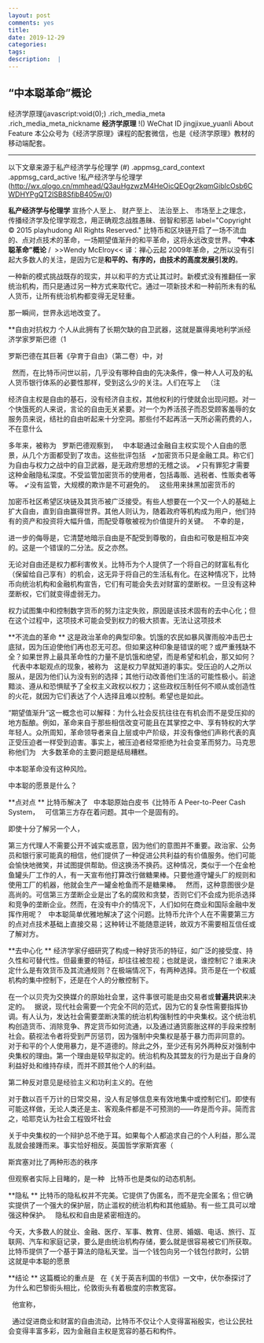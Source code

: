 ```yaml
---
layout: post
comments: yes
title: 
date: 2019-12-29
categories: 
tags: 
description:  |
---
```



“中本聪革命”概论 
----------------
 经济学原理(javascript:void(0);)
.rich_media_meta .rich_media_meta_nickname
**经济学原理** !()
WeChat ID jingjixue\_yuanli
About Feature
本公众号为《经济学原理》课程的配套微信，也是《经济学原理》教材的移动端配套。
 ** ** 
以下文章来源于私产经济学与伦理学
(#)
.appmsg_card_context .appmsg_card_active
!私产经济学与伦理学(http://wx.qlogo.cn/mmhead/Q3auHgzwzM4HeOicQEOgr2kqmGibIcOsb6CWDHYPgQT2lSB8SfibB405w/0)

**私产经济学与伦理学**
宣扬个人至上、 财产至上、 法治至上、
市场至上之理念，传播经济学及伦理学观念，用正确观念战胜愚昧、弱智和邪恶
label="Copyright © 2015 playhudong All Rights Reserved."
比特币和区块链开启了一场不流血的、点对点技术的革命，一场期望值渐升的和平革命，这将永远改变世界。
**“中本聪革命”概论**
/ 
&gt;&gt;Wendy
McElroy&lt;&lt;
译：禅心云起
2009年革命，之所以没有引起大多数人的关注，是因为它是**和平的、有序的，由技术的高度发展引发的**。

一种新的模式挑战既存的现实，并以和平的方式让其过时。新模式没有推翻任一家统治机构，而只是通过另一种方式来取代它。通过一项新技术和一种前所未有的私人货币，让所有统治机构都变得无足轻重。

那一瞬间，世界永远地改变了。

**自由对抗权力
个人从此拥有了长期欠缺的自卫武器，这就是赢得奥地利学派经济学家罗斯巴德（1

罗斯巴德在其巨著《孕育于自由》（第二卷）中，对

 
然而，在比特币问世以前，几乎没有哪种自由的先决条件，像一种人人可及的私人货币银行体系的必要性那样，受到这么少的关注。人们在写上
 
（注

经济自主权是自由的基石，没有经济自主权，其他权利的行使就会出现问题。对一个快饿死的人来说，言论的自由无关紧要。对一个为养活孩子而忍受顾客羞辱的女服务员来说，结社的自由听起来十分空洞。那些付不起再活一天所必需药费的人，不在意什么

多年来，被称为
 
罗斯巴德观察到，
 
中本聪通过金融自主权实现个人自由的愿景，从几个方面都受到了攻击。这些批评包括
 
➶加密货币只是金融工具。称它们为自由与权力之战中的自卫武器，是无政府思想的无稽之谈。
➶只有罪犯才需要这种金融隐私深度。不受监管加密货币的使用者，包括毒贩、逃税者、性贩卖者等等。
➶没有监管，大规模的欺诈是不可避免的。
 
这些用来抹黑加密货币的

加密币社区希望区块链及其货币被广泛接受。有些人想要在一个又一个人的基础上扩大自由，直到自由赢得世界。其他人则认为，随着政府等机构成为用户，他们持有的资产和投资将大幅升值，而配受尊敬被视为价值提升的关键。
 
不幸的是，

进一步的侮辱是，它清楚地暗示自由是不配受到尊敬的，自由和可敬是相互冲突的。这是一个错误的二分法。反之亦然。

无论对自由还是权力都利害攸关。比特币为个人提供了一个将自己的财富私有化（保留给自己享有）的机会，这无异于将自己的生活私有化。在这种情况下，比特币向统治机构和金融机构宣告，它们有可能会失去对财富的垄断权。一旦没有这种垄断权，它们就变得虚弱无力。

权力试图集中和控制数字货币的努力注定失败，原因是该技术固有的去中心化；但在这个过程中，这项技术可能会受到权力的极大损害。无法让这项技术

**不流血的革命
**
这是政治革命的典型印象。饥饿的农民如暴风骤雨般冲击巴士底狱，因为压迫使他们再也忍无可忍。但如果这种印象是错误的呢？或严重残缺不全？如果世界上最具革命性的力量不是饥饿和绝望，而是希望和机会，那又如何？
 
代表中本聪观点的现象，被称为
 
这是权力早就知道的事实。受压迫的人之所以服从，是因为他们认为没有别的选择；其他行动改善他们生活的可能性极小。前途黯淡、遵从和恐惧赋予了全权主义政权以权力；这些政权压制任何不顺从或创造性的火花，就因为它们表达了个人选择且难以控制。希望也是如此。

“期望值渐升”这一概念也可以解释：为什么社会反抗往往在有机会而不是受压抑的地方酝酿。例如，革命来自于那些相信改变可能且在其掌控之中、享有特权的大学年轻人。众所周知，革命领导者来自上层或中产阶级，并没有像他们声称代表的真正受压迫者一样受到迫害。事实上，被压迫者经常拒绝为社会变革而努力。马克思称他们为
 
大多数革命的主要问题是结局糟糕。

中本聪革命没有这种风险。

中本聪的愿景是什么？

**点对点
**
比特币解决了
 
中本聪原始白皮书《比特币
A Peer-to-Peer Cash
System，
 
可信第三方存在着问题。其中一个是固有的。

即使十分了解另一个人，

第三方代理人不需要公开不诚实或恶意，因为他们的意图并不重要。政治家、公务员和银行家可能真的相信，他们提供了一种促进公共利益的有价值服务。他们可能会愉快地微笑，并试图提供帮助。但这换汤不换药。这种情况，类似于一个在金枪鱼罐头厂工作的人，有一天宣布他打算改行做糖果棒。只要他遵守罐头厂的规则和使用工厂的机器，他就会生产一罐金枪鱼而不是糖果棒。
 
然而，这种意图很少是高尚的。可信第三方垄断企业是出了名的腐败和贪婪，否则它们不会成为扼杀选择和竞争的垄断企业。然而，在没有中介的情况下，人们如何在商业和国际金融中发挥作用呢？
 
中本聪简单优雅地解决了这个问题。比特币允许个人在不需要第三方的点对点技术基础上直接交易；这种转让不能随意逆转，故双方不需要相互信任或了解对方。

**去中心化
**
经济学家仔细研究了构成一种好货币的特征，如广泛的接受度、持久性和可替代性。但最重要的特征，却往往被忽视；也就是说，谁控制它？谁来决定什么是有效货币及其流通规则？在极端情况下，有两种选择。货币是在一个权威机构的集中控制下，还是在个人的分散控制下。

在一个以贝壳为交换媒介的原始社会里，这件事很可能是由交易者或**普遍共识**来决定的。
 
据说，现代社会需要一个完全不同的范式，因为它的复杂性需要指挥协调。有人认为，发达社会需要垄断决策的统治机构强制性的中央集权。这个统治机构创造货币、消除竞争、界定货币如何流通，以及通过通货膨胀这样的手段来控制社会。藐视法令者将受到严厉惩罚，因为强制中央集权是基于暴力而非同意的。
 
对于和平的个人使用暴力，是不道德的。除此之外，至少还有另外两种反对强制中央集权的理由。第一个理由是较早拟定的。统治机构及其盟友的行为是出于自身的利益好处和维持存续，而并不顾其他个人的利益。

第二种反对意见是经验主义和功利主义的。在他

对于数以百千万计的日常交易，没人有足够信息来有效地集中或控制它们。即使有可能这样做，无论人类还是主、客观条件都是不可预测的——昨是而今非。简而言之，哈耶克认为社会工程毁坏社会

关于中央集权的一个辩护总不绝于耳。如果每个人都追求自己的个人利益，那么混乱就会接踵而来。事实恰好相反。英国哲学家斯宾塞（

斯宾塞对比了两种形态的秩序

但观察者实际上目睹的，是一种
 
比特币也是类似的动态机制。

**隐私
**
比特币的隐私权并不完美。它提供了伪匿名，而不是完全匿名；但它确实提供了一个强大的保护层，防止滥权的统治机构和其他威胁。有一些工具可以增强这种保护。
 
隐私权和自由是紧密相连的。

今天，大多数人的就业、金融、医疗、军事、教育、住房、婚姻、电话、旅行、互联网、汽车和家庭记录，要么是由统治机构存储，要么就是很容易被它们所获取。比特币提供了一个基于算法的隐私天堂。当一个钱包向另一个钱包付款时，公钥
 
这就是中本聪的愿景

**结论
**
这篇概论的重点是
 
在《关于英吉利国的书信》一文中，伏尔泰探讨了为什么和巴黎街头相比，伦敦街头有着极度的宗教宽容。

 
他宣称，

 
通过促进商业和财富的自由流动，比特币不仅让个人变得富裕殷实，也让公民社会变得丰富多彩，因为金融自主权是宽容的基石和构件。
 
